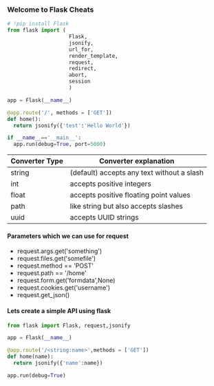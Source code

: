 ### Welcome to Flask Cheats
```Python
# !pip install Flask
from flask import (
                    Flask, 
                    jsonify, 
                    url_for,
                    render_template,
                    request,
                    redirect,
                    abort,
                    session
                    )

app = Flask(__name__)

@app.route('/', methods = ['GET'])
def home():
  return jsonify({'test':'Hello World'})

if __name__=='__main__':
  app.run(debug=True, port=5000)
```
|Converter Type|Converter explanation|
|------|------------------------------------------|
|string|(default) accepts any text without a slash|
|int|accepts positive integers|
|float|accepts positive floating point values|
|path|like string but also accepts slashes|
|uuid|accepts UUID strings|

#### Parameters which we can use for request
* request.args.get('something')
* request.files.get('somefile')
* request.method == 'POST'
* request.path == '/home'
* request.form.get('formdata',None)
* request.cookies.get('username')
* request.get_json()

#### Lets create a simple API using flask
```Python
from flask import Flask, request,jsonify

app = Flask(__name__)

@app.route('/<string:name>',methods = ['GET'])
def home(name):
  return jsonify({'name':name})

app.run(debug=True)
```